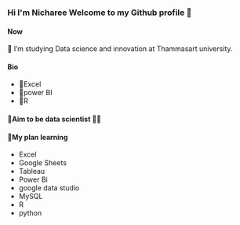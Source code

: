 ### Hi I'm Nicharee Welcome to my Github profile 👋

<!--
**proud282/proud282** is a ✨ _special_ ✨ repository because its `README.md` (this file) appears on your GitHub profile.

Here are some ideas to get you started:-->
#### Now
🏫 I’m studying Data science and innovation at Thammasart university.


#### Bio
- 🌲Excel
- 🐝power BI
- 🐰R

#### 🌟Aim to be data scientist 👩‍💻 
#### 📝My plan learning
- Excel
- Google Sheets
- Tableau
- Power Bi
- google data studio
- MySQL
- R
- python
<!--
- 🔭 I’m currently working on ...
- 🌱 I’m currently learning ...
- 👯 I’m looking to collaborate on ...
- 🤔 I’m looking for help with ...
- 💬 Ask me about ...
- 📫 How to reach me: ...
- 😄 Pronouns: ...
- ⚡ Fun fact: ...
-->
